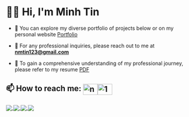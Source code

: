 <h1>
  👋🏻 Hi,  I'm Minh Tin
</h1>


- 💼 You can explore my diverse portfolio of projects below or on my personal website [Portfolio](https://nmtin0233.netlify.app/)

- 📧 For any professional inquiries, please reach out to me at **nmtin123@gmail.com**

- 📑 To gain a comprehensive understanding of my professional journey, please refer to my resume [PDF]()


## 📫 How to reach me: <a href="https://nmtin123@gmail.com" target="blank"><img align="center" src="https://img.icons8.com/color/48/000000/gmail--v2.png" alt="nmtin123@gmail.com" height="30" width="40" /></a></a><a href="https://www.linkedin.com/in/nmtin0233/" target="blank"><img align="center" src="https://raw.githubusercontent.com/rahuldkjain/github-profile-readme-generator/master/src/images/icons/Social/linked-in-alt.svg" alt="1" height="30" width="40" /></a>



###  

<a href="https://github.com/nits302/DVD_Rental_Pipeline">
  <img align="center" src="https://github-readme-stats-sigma-five.vercel.app/api/pin/?username=nits302&repo=DVD_Rental_Pipeline&theme=radical" />
</a> 

<a href="https://github.com/nits302/Crypto_Real-Time_Data_Streaming">
  <img align="center" src="https://github-readme-stats-sigma-five.vercel.app/api/pin/?username=nits302&repo=Crypto_Real-Time_Data_Streaming&theme=radical" />
</a> 

<a href="https://github.com/nits302/Reddit_ETL_Pipilne">
  <img align="center" src="https://github-readme-stats-sigma-five.vercel.app/api/pin/?username=nits302&repo=Reddit_ETL_Pipilne&theme=radical" />
</a> 

<a href="https://github.com/nits302/Change_Data_Capture_Streaming">
  <img align="center" src="https://github-readme-stats-sigma-five.vercel.app/api/pin/?username=nits302&repo=Change_Data_Capture_Streaming&theme=radical" />
</a> 

